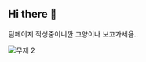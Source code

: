 ## Hi there 👋

팀페이지 작성중이니깐 고양이나 보고가세욤..

![무제 2](https://github.com/GenieService/.github/assets/4531508/378fca1d-a76e-4a26-858c-f429419ae9e7)


<!--

**Here are some ideas to get you started:**

🙋‍♀️ A short introduction - what is your organization all about?
🌈 Contribution guidelines - how can the community get involved?
👩‍💻 Useful resources - where can the community find your docs? Is there anything else the community should know?
🍿 Fun facts - what does your team eat for breakfast?
🧙 Remember, you can do mighty things with the power of [Markdown](https://docs.github.com/github/writing-on-github/getting-started-with-writing-and-formatting-on-github/basic-writing-and-formatting-syntax)
-->
